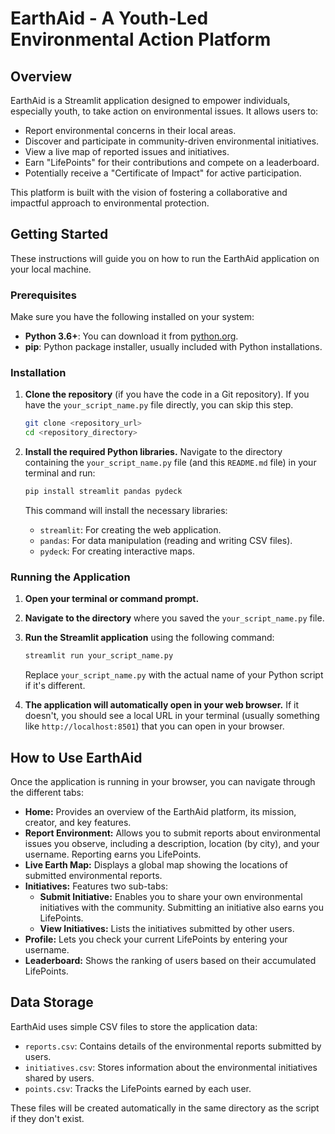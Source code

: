 # EarthAid - A Youth-Led Environmental Action Platform

## Overview

EarthAid is a Streamlit application designed to empower individuals, especially youth, to take action on environmental issues. It allows users to:

* Report environmental concerns in their local areas.
* Discover and participate in community-driven environmental initiatives.
* View a live map of reported issues and initiatives.
* Earn "LifePoints" for their contributions and compete on a leaderboard.
* Potentially receive a "Certificate of Impact" for active participation.

This platform is built with the vision of fostering a collaborative and impactful approach to environmental protection.

## Getting Started

These instructions will guide you on how to run the EarthAid application on your local machine.

### Prerequisites

Make sure you have the following installed on your system:

* **Python 3.6+**: You can download it from [python.org](https://www.python.org/downloads/).
* **pip**: Python package installer, usually included with Python installations.

### Installation

1.  **Clone the repository** (if you have the code in a Git repository). If you have the `your_script_name.py` file directly, you can skip this step.

    ```bash
    git clone <repository_url>
    cd <repository_directory>
    ```

2.  **Install the required Python libraries.** Navigate to the directory containing the `your_script_name.py` file (and this `README.md` file) in your terminal and run:

    ```bash
    pip install streamlit pandas pydeck
    ```

    This command will install the necessary libraries:
    * `streamlit`: For creating the web application.
    * `pandas`: For data manipulation (reading and writing CSV files).
    * `pydeck`: For creating interactive maps.

### Running the Application

1.  **Open your terminal or command prompt.**
2.  **Navigate to the directory** where you saved the `your_script_name.py` file.
3.  **Run the Streamlit application** using the following command:

    ```bash
    streamlit run your_script_name.py
    ```

    Replace `your_script_name.py` with the actual name of your Python script if it's different.

4.  **The application will automatically open in your web browser.** If it doesn't, you should see a local URL in your terminal (usually something like `http://localhost:8501`) that you can open in your browser.

## How to Use EarthAid

Once the application is running in your browser, you can navigate through the different tabs:

* **Home:** Provides an overview of the EarthAid platform, its mission, creator, and key features.
* **Report Environment:** Allows you to submit reports about environmental issues you observe, including a description, location (by city), and your username. Reporting earns you LifePoints.
* **Live Earth Map:** Displays a global map showing the locations of submitted environmental reports.
* **Initiatives:** Features two sub-tabs:
    * **Submit Initiative:** Enables you to share your own environmental initiatives with the community. Submitting an initiative also earns you LifePoints.
    * **View Initiatives:** Lists the initiatives submitted by other users.
* **Profile:** Lets you check your current LifePoints by entering your username.
* **Leaderboard:** Shows the ranking of users based on their accumulated LifePoints.

## Data Storage

EarthAid uses simple CSV files to store the application data:

* `reports.csv`: Contains details of the environmental reports submitted by users.
* `initiatives.csv`: Stores information about the environmental initiatives shared by users.
* `points.csv`: Tracks the LifePoints earned by each user.

These files will be created automatically in the same directory as the script if they don't exist.